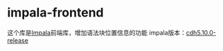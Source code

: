 # impala-frontend
这个库是[Impala](https://github.com/cloudera/Impala)前端库，增加语法块位置信息的功能
impala版本：[cdh5.10.0-release](https://github.com/cloudera/Impala/tree/cdh5.10.0-release)
